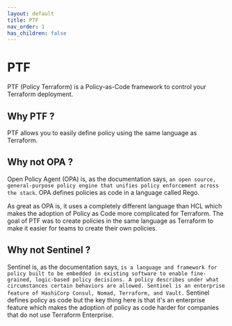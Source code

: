 ```yaml
---
layout: default
title: PTF
nav_order: 1
has_children: false
---
```


# PTF

PTF (Policy Terraform) is a Policy-as-Code framework to control your Terraform deployment.

## Why PTF ?

PTF allows you to easily define policy using the same language as Terraform.


## Why not OPA ?

Open Policy Agent (OPA) is, as the documentation says, `an open source, general-purpose policy engine that unifies policy enforcement across the stack`. OPA defines policies as code in a language called Rego.

As great as OPA is, it uses a completely different language than HCL which makes the adoption of Policy as Code more complicated for Terraform. The goal of PTF was to create policies in the same language as Terraform to make it easier for teams to create their own policies.

## Why not Sentinel ?

Sentinel is, as the documentation says, `is a language and framework for policy built to be embedded in existing software to enable fine-grained, logic-based policy decisions. A policy describes under what circumstances certain behaviors are allowed. Sentinel is an enterprise feature of HashiCorp Consul, Nomad, Terraform, and Vault.` Sentinel defines policy as code but the key thing here is that it's an enterprise feature which makes the adoption of policy as code harder for companies that do not use Terraform Enterprise.